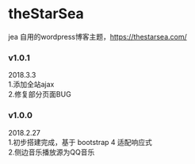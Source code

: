 # theStarSea
jea 自用的wordpress博客主题，https://thestarsea.com/ <br/>
<h3>v1.0.1</h3>  2018.3.3 <br/>
1.添加全站ajax <br/>
2.修复部分页面BUG <br/>
<h3>v1.0.0</h3>  2018.2.27 <br/>
1.初步搭建完成，基于 bootstrap 4 适配响应式 <br/>
2.侧边音乐播放源为QQ音乐 <br/>


